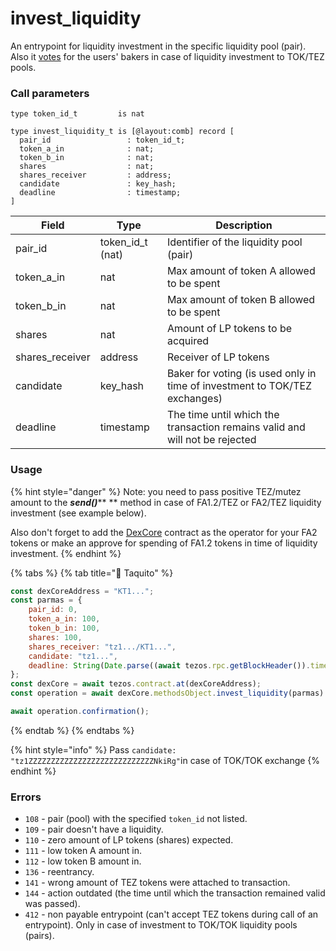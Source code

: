 # invest\_liquidity

An entrypoint for liquidity investment in the specific liquidity pool (pair). Also it [votes](../../../bucket-contract/entrypoints-overview/vote.md) for the users' bakers in case of liquidity investment to TOK/TEZ pools.

### Call parameters

```pascaligo
type token_id_t         is nat

type invest_liquidity_t is [@layout:comb] record [
  pair_id                 : token_id_t;
  token_a_in              : nat;
  token_b_in              : nat;
  shares                  : nat;
  shares_receiver         : address;
  candidate               : key_hash;
  deadline                : timestamp;
]
```

| Field            | Type               | Description                                                                 |
| ---------------- | ------------------ | --------------------------------------------------------------------------- |
| pair\_id         | token\_id\_t (nat) | Identifier of the liquidity pool (pair)                                     |
| token\_a\_in     | nat                | Max amount of token A allowed to be spent                                   |
| token\_b\_in     | nat                | Max amount of token B allowed to be spent                                   |
| shares           | nat                | Amount of LP tokens to be acquired                                          |
| shares\_receiver | address            | Receiver of LP tokens                                                       |
| candidate        | key\_hash          | Baker for voting (is used only in time of investment to TOK/TEZ exchanges)  |
| deadline         | timestamp          | The time until which the transaction remains valid and will not be rejected |

### Usage

{% hint style="danger" %}
Note: you need to pass positive TEZ/mutez amount to the _**send()**_** ** method in case of FA1.2/TEZ or FA2/TEZ liquidity investment (see example below).

Also don't forget to add the [DexCore](../../) contract as the operator for your FA2 tokens or make an approve for spending of FA1.2 tokens in time of liquidity investment.
{% endhint %}

{% tabs %}
{% tab title="🌮 Taquito" %}
```javascript
const dexCoreAddress = "KT1...";
const parmas = {
    pair_id: 0,
    token_a_in: 100,
    token_b_in: 100,
    shares: 100,
    shares_receiver: "tz1.../KT1...",
    candidate: "tz1...",
    deadline: String(Date.parse((await tezos.rpc.getBlockHeader()).timestamp) / 1000 + 100),
};
const dexCore = await tezos.contract.at(dexCoreAddress);
const operation = await dexCore.methodsObject.invest_liquidity(parmas).send({ amount: parmas.token_b_in, mutez: true });

await operation.confirmation();
```
{% endtab %}
{% endtabs %}

{% hint style="info" %}
Pass `candidate: "tz1ZZZZZZZZZZZZZZZZZZZZZZZZZZZZNkiRg"`in case of TOK/TOK exchange
{% endhint %}

### Errors

* `108` - pair (pool) with the specified `token_id` not listed.
* `109` - pair doesn't have a liquidity.
* `110` - zero amount of LP tokens (shares) expected.
* `111` - low token A amount in.
* `112` - low token B amount in.
* `136` - reentrancy.
* `141` - wrong amount of TEZ tokens were attached to transaction.
* `144` - action outdated (the time until which the transaction remained valid was passed).
* `412` - non payable entrypoint (can't accept TEZ tokens during call of an entrypoint). Only in case of investment to TOK/TOK liquidity pools (pairs).
